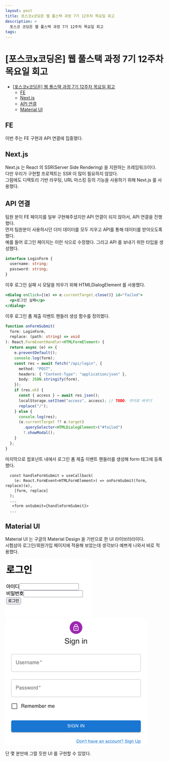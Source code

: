 ```yaml
---
layout: post
title: 포스코x코딩온 웹 풀스택 과정 7기 12주차 목요일 회고
description: >
  포스코 코딩온 웹 풀스택 과정 7기 12주차 목요일 회고
tags: 
---
```

# [포스코x코딩온] 웹 풀스택 과정 7기 12주차 목요일 회고

- [\[포스코x코딩온\] 웹 풀스택 과정 7기 12주차 목요일 회고](#포스코x코딩온-웹-풀스택-과정-7기-12주차-목요일-회고)
  - [FE](#fe)
  - [Next.js](#nextjs)
  - [API 연결](#api-연결)
  - [Material UI](#material-ui)

## FE

이번 주는 FE 구현과 API 연결에 집중했다.

## Next.js

Next.js 는 React 의 SSR(Server Side Rendering) 을 지원하는 프레임워크이다.  
다만 우리가 구현할 프로젝트는 SSR 이 많이 필요하지 않았다.  
그럼에도 디렉토리 기반 라우팅, URL 마스킹 등의 기능을 사용하기 위해 Next.js 를 사용했다.  

## API 연결

팀원 분이 FE 페이지를 일부 구현해주셨지만 API 연결이 되지 않아서, API 연결을 진행했다.  
먼저 팀원분이 사용하시던 더미 데이터를 모두 지우고 API를 통해 데이터를 받아오도록 했다.  
예를 들어 로그인 페이지는 이런 식으로 수정했다.
그리고 API 를 보내기 위한 타입을 생성했다.
```typescript
interface LoginForm {
  username: string;
  password: string;
}
```
이후 로그인 실패 시 모달을 띄우기 위해 HTMLDialogElement 를 사용했다.
```jsx
<dialog onClick={(e) => e.currentTarget.close()} id="failed">
  <p>로그인 실패</p>
</dialog>
```

이후 로그인 폼 제출 이벤트 핸들러 생성 함수를 정의했다.
```typescript
function onFormSubmit(
  form: LoginForm,
  replace: (path: string) => void
): React.FormEventHandler<HTMLFormElement> {
  return async (e) => {
    e.preventDefault();
    console.log(form);
    const res = await fetch("/api/login", {
      method: "POST",
      headers: { "Content-Type": "application/json" },
      body: JSON.stringify(form),
    });
    if (res.ok) {
      const { access } = await res.json();
      localStorage.setItem("access", access); // TODO: 쿠키로 바꾸기
      replace("/");
    } else {
      console.log(res);
      (e.currentTarget ?? e.target)
        .querySelector<HTMLDialogElement>("#failed")
        ?.showModal();
    }
  };
}

```

마지막으로 컴포넌트 내에서 로그인 폼 제출 이벤트 핸들러를 생성해 form 태그에 등록했다.
```tsx
  const handleFormSubmit = useCallback(
    (e: React.FormEvent<HTMLFormElement>) => onFormSubmit(form, replace)(e),
    [form, replace]
  );
  ...
   <form onSubmit={handleFormSubmit}>
  ...
```

## Material UI

Material UI 는 구글의 Material Design 을 기반으로 한 UI 라이브러리이다.  
시험삼아 로그인/회원가입 페이지에 적용해 보았는데 생각보다 예쁘게 나와서 바로 적용했다.  

![적용 전](../../assets/img/before-mui.png)
![적용 후](../../assets/img/after-mui.png)

단 몇 분만에 그럴 듯한 UI 를 구현할 수 있었다.

